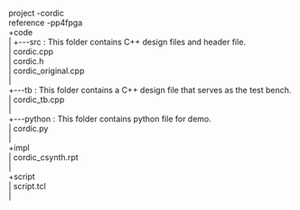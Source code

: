 
project		-cordic  
reference	-pp4fpga  
+code  
|  	+---src							: This folder contains C++ design files and header file.  
	|       cordic.cpp  
	|       cordic.h  
	|       cordic_original.cpp  
	|  
	+---tb							: This folder contains a C++ design file that serves as the test bench.   
	|       cordic_tb.cpp  
	|    
	+---python						: This folder contains python file for demo.  
	|		cordic.py  
|  
+impl  
|	cordic_csynth.rpt  
|  
+script  
|	script.tcl  
|  